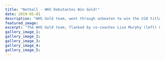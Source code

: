 ```yaml
---
title: "Netball - WHS Debutantes Win Gold!"
date: 2019-05-01
description: "WHS Gold team, went through unbeaten to win the U18 title on debut at International Netball Festival Gold Coast in Australia..."
featured_image: 
excerpt: "The WHS Gold team, flanked by co-coaches Lisa Murphy (left) & Kim Flower, went through unbeaten to win the U18 title on debut at the International Netball Festival Gold Coast in Australia last week."
gallery_image_1: 
gallery_image_2: 
gallery_image_3: 
gallery_image_4: 
gallery_image_5: 
---
```

